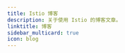 ```yaml
---
title: Istio 博客
description: 关于使用 Istio 的博客文章。
linktitle: 博客
sidebar_multicard: true
icon: blog
---
```


